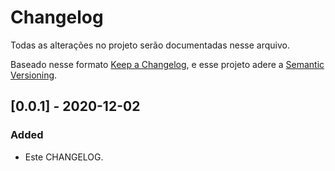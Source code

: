 # Changelog

Todas as alterações no projeto serão documentadas nesse arquivo.

Baseado nesse formato [Keep a Changelog](https://keepachangelog.com/en/1.0.0/),
e esse projeto adere a [Semantic Versioning](https://semver.org/spec/v2.0.0.html).

## [0.0.1] - 2020-12-02

### Added

- Este CHANGELOG.
